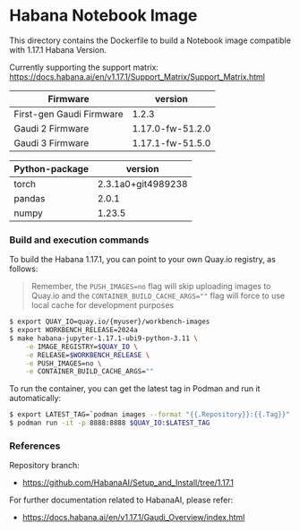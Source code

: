 # Habana Notebook Image
This directory contains the Dockerfile to build a Notebook image compatible with 1.17.1 Habana Version.

Currently supporting the support matrix: https://docs.habana.ai/en/v1.17.1/Support_Matrix/Support_Matrix.html

| Firmware                  | version          |
| ------------------------- | ---------------- |
| First-gen Gaudi Firmware  | 1.2.3            |
| Gaudi 2 Firmware          | 1.17.0-fw-51.2.0 |
| Gaudi 3 Firmware          | 1.17.1-fw-51.5.0 |

| Python-package | version              |
| -------------- | -------------------- |
| torch          | 2.3.1a0+git4989238   |
| pandas         | 2.0.1                |
| numpy          | 1.23.5               |

### Build and execution commands

To build the Habana 1.17.1, you can point to your own Quay.io registry, as follows:

> Remember, the `PUSH_IMAGES=no` flag will skip uploading images to Quay.io and the `CONTAINER_BUILD_CACHE_ARGS=""` flag will force to use local cache for development purposes

```bash
$ export QUAY_IO=quay.io/{myuser}/workbench-images
$ export WORKBENCH_RELEASE=2024a
$ make habana-jupyter-1.17.1-ubi9-python-3.11 \
    -e IMAGE_REGISTRY=$QUAY_IO \
    -e RELEASE=$WORKBENCH_RELEASE \
    -e PUSH_IMAGES=no \
    -e CONTAINER_BUILD_CACHE_ARGS=""
```

To run the container, you can get the latest tag in Podman and run it automatically:

```bash
$ export LATEST_TAG=`podman images --format "{{.Repository}}:{{.Tag}}" | grep "$QUAY_IO:habana-jupyter-1.17.1-ubi9-python-3.11-$WORKBENCH_RELEASE" | sort -r | head -n1 | cut -d':' -f2`
$ podman run -it -p 8888:8888 $QUAY_IO:$LATEST_TAG
```

### References

Repository branch:

- https://github.com/HabanaAI/Setup_and_Install/tree/1.17.1

For further documentation related to HabanaAI, please refer:

- https://docs.habana.ai/en/v1.17.1/Gaudi_Overview/index.html
